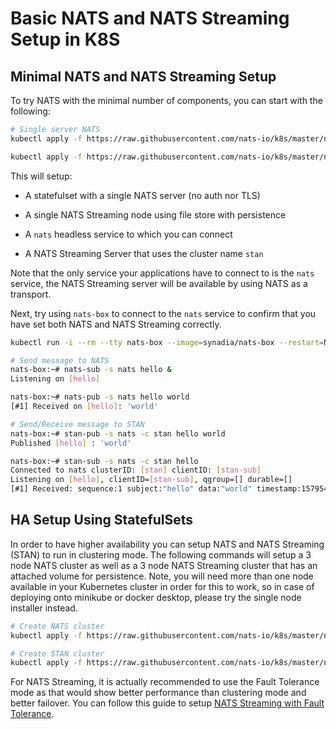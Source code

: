 # Basic NATS and NATS Streaming Setup in K8S

## Minimal NATS and NATS Streaming Setup

To try NATS with the minimal number of components, you can start with the following:

```sh
# Single server NATS
kubectl apply -f https://raw.githubusercontent.com/nats-io/k8s/master/nats-server/single-server-nats.yml

kubectl apply -f https://raw.githubusercontent.com/nats-io/k8s/master/nats-streaming-server/single-server-stan.yml
```

This will setup:

- A statefulset with a single NATS server (no auth nor TLS)

- A single NATS Streaming node using file store with persistence

- A `nats` headless service to which you can connect

- A NATS Streaming Server that uses the cluster name `stan`

Note that the only service your applications have to connect to is
the `nats` service, the NATS Streaming server will be available by
using NATS as a transport.

Next, try using `nats-box` to connect to the `nats` service to confirm
that you have set both NATS and NATS Streaming correctly.

```sh
kubectl run -i --rm --tty nats-box --image=synadia/nats-box --restart=Never

# Send message to NATS
nats-box:~# nats-sub -s nats hello &
Listening on [hello]

nats-box:~# nats-pub -s nats hello world
[#1] Received on [hello]: 'world'

# Send/Receive message to STAN
nats-box:~# stan-pub -s nats -c stan hello world
Published [hello] : 'world'

nats-box:~# stan-sub -s nats -c stan hello
Connected to nats clusterID: [stan] clientID: [stan-sub]
Listening on [hello], clientID=[stan-sub], qgroup=[] durable=[]
[#1] Received: sequence:1 subject:"hello" data:"world" timestamp:1579544643374163630 
```

## HA Setup Using StatefulSets

In order to have higher availability you can setup NATS and NATS
Streaming (STAN) to run in clustering mode.  The following commands
will setup a 3 node NATS cluster as well as a 3 node NATS Streaming
cluster that has an attached volume for persistence. Note, you will need more than one node available in your Kubernetes cluster in order for this to work, so in case of deploying onto minikube or docker desktop, please try the single node installer instead.

```sh
# Create NATS cluster
kubectl apply -f https://raw.githubusercontent.com/nats-io/k8s/master/nats-server/simple-nats.yml

# Create STAN cluster
kubectl apply -f https://raw.githubusercontent.com/nats-io/k8s/master/nats-streaming-server/simple-stan.yml
```

For NATS Streaming, it is actually recommended to use the Fault
Tolerance mode as that would show better performance than clustering
mode and better failover.  You can follow this guide to setup
[NATS Streaming with Fault Tolerance](nats-on-kubernetes/stan-ft-k8s-aws).
